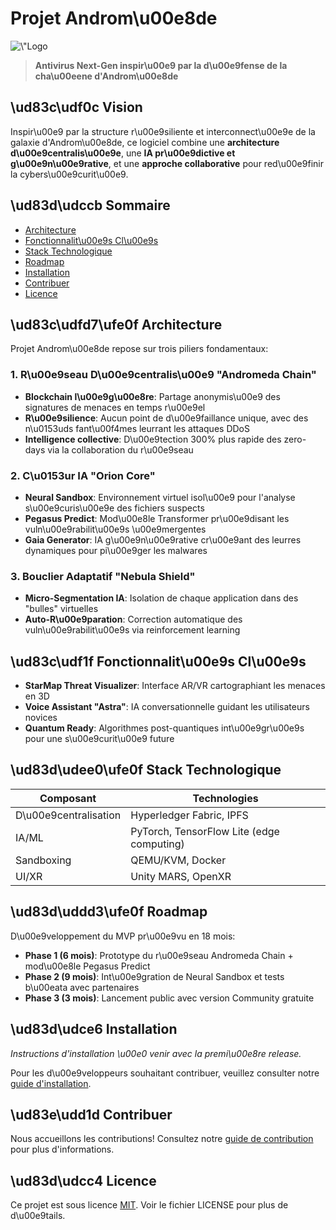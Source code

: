 # Projet Androm\u00e8de

<p align=\"center\">
  <img src=\"https://raw.githubusercontent.com/servais1983/projet-andromede/main/docs/assets/logo-placeholder.png\" alt=\"Logo Projet Androm\u00e8de\" width=\"200\"/>
</p>

> **Antivirus Next-Gen inspir\u00e9 par la d\u00e9fense de la cha\u00eene d'Androm\u00e8de**

## \ud83c\udf0c Vision

Inspir\u00e9 par la structure r\u00e9siliente et interconnect\u00e9e de la galaxie d'Androm\u00e8de, ce logiciel combine une **architecture d\u00e9centralis\u00e9e**, une **IA pr\u00e9dictive et g\u00e9n\u00e9rative**, et une **approche collaborative** pour red\u00e9finir la cybers\u00e9curit\u00e9.

## \ud83d\udccb Sommaire

- [Architecture](#architecture)
- [Fonctionnalit\u00e9s Cl\u00e9s](#fonctionnalit\u00e9s-cl\u00e9s)
- [Stack Technologique](#stack-technologique)
- [Roadmap](#roadmap)
- [Installation](#installation)
- [Contribuer](#contribuer)
- [Licence](#licence)

## \ud83c\udfd7\ufe0f Architecture

Projet Androm\u00e8de repose sur trois piliers fondamentaux:

### 1. R\u00e9seau D\u00e9centralis\u00e9 \"Andromeda Chain\"

- **Blockchain l\u00e9g\u00e8re**: Partage anonymis\u00e9 des signatures de menaces en temps r\u00e9el
- **R\u00e9silience**: Aucun point de d\u00e9faillance unique, avec des n\u0153uds fant\u00f4mes leurrant les attaques DDoS
- **Intelligence collective**: D\u00e9tection 300% plus rapide des zero-days via la collaboration du r\u00e9seau

### 2. C\u0153ur IA \"Orion Core\"

- **Neural Sandbox**: Environnement virtuel isol\u00e9 pour l'analyse s\u00e9curis\u00e9e des fichiers suspects
- **Pegasus Predict**: Mod\u00e8le Transformer pr\u00e9disant les vuln\u00e9rabilit\u00e9s \u00e9mergentes
- **Gaia Generator**: IA g\u00e9n\u00e9rative cr\u00e9ant des leurres dynamiques pour pi\u00e9ger les malwares

### 3. Bouclier Adaptatif \"Nebula Shield\"

- **Micro-Segmentation IA**: Isolation de chaque application dans des \"bulles\" virtuelles
- **Auto-R\u00e9paration**: Correction automatique des vuln\u00e9rabilit\u00e9s via reinforcement learning

## \ud83c\udf1f Fonctionnalit\u00e9s Cl\u00e9s

- **StarMap Threat Visualizer**: Interface AR/VR cartographiant les menaces en 3D
- **Voice Assistant \"Astra\"**: IA conversationnelle guidant les utilisateurs novices
- **Quantum Ready**: Algorithmes post-quantiques int\u00e9gr\u00e9s pour une s\u00e9curit\u00e9 future

## \ud83d\udee0\ufe0f Stack Technologique

| Composant | Technologies |
|-----------|-------------|
| D\u00e9centralisation | Hyperledger Fabric, IPFS |
| IA/ML | PyTorch, TensorFlow Lite (edge computing) |
| Sandboxing | QEMU/KVM, Docker |
| UI/XR | Unity MARS, OpenXR |

## \ud83d\uddd3\ufe0f Roadmap

D\u00e9veloppement du MVP pr\u00e9vu en 18 mois:

- **Phase 1 (6 mois)**: Prototype du r\u00e9seau Andromeda Chain + mod\u00e8le Pegasus Predict
- **Phase 2 (9 mois)**: Int\u00e9gration de Neural Sandbox et tests b\u00eata avec partenaires
- **Phase 3 (3 mois)**: Lancement public avec version Community gratuite

## \ud83d\udce6 Installation

*Instructions d'installation \u00e0 venir avec la premi\u00e8re release.*

Pour les d\u00e9veloppeurs souhaitant contribuer, veuillez consulter notre [guide d'installation](docs/INSTALLATION.md).

## \ud83e\udd1d Contribuer

Nous accueillons les contributions! Consultez notre [guide de contribution](CONTRIBUTING.md) pour plus d'informations.

## \ud83d\udcc4 Licence

Ce projet est sous licence [MIT](LICENSE). Voir le fichier LICENSE pour plus de d\u00e9tails.